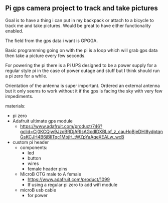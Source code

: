 ## Pi gps camera project to track and take pictures

Goal is to have a thing i can put in my backpack or attach to a bicycle to track
me and take pictures.  Would be great to have either functionality enabled.

The field from the gps data i want is GPGGA.


Basic programming going on with the pi is a loop which will grab gps data then
take a picture every few seconds.  


For powering the pi there is a Pi UPS
designed to be a power supply for a regular style pi in the case of power outage
and stuff but I think should run a pi zero for a while.


Orientation of the antenna is super important.  Ordered an external antenna but it only seems to work without it if the gps is facing the sky with very few impediments.



materials:
- pi zero
- Adafruit ultimate gps module
  - https://www.adafruit.com/product/746?gclid=Cj0KCQjw9JzoBRDjARIsAGcdIDXBLof_z_cauHqBjeDHl8ydptqnGsKCJH4B6jBIlTqc1MbjH_tWZpYaAqeXEALw_wcB
- custom pi header
  - components:
    - led
    - button
    - wires
    - female header pins
  - MicroB OTG male to A female
    - https://www.adafruit.com/product/1099
    - If using a regular pi zero to add wifi module
  - microB usb cable
    - for power
